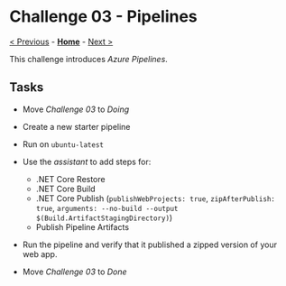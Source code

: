 # Challenge 03 - Pipelines

[< Previous](./Challenge-02.md) - **[Home](../README.md)** - [Next >](./Challenge-04.md)

This challenge introduces *Azure Pipelines*.

## Tasks

- Move *Challenge 03* to *Doing*
- Create a new starter pipeline
- Run on `ubuntu-latest`
- Use the *assistant* to add steps for:

    - .NET Core Restore
    - .NET Core Build
    - .NET Core Publish (`publishWebProjects: true`, `zipAfterPublish: true`, `arguments: --no-build --output $(Build.ArtifactStagingDirectory)`)
    - Publish Pipeline Artifacts

- Run the pipeline and verify that it published a zipped version of your web app.
- Move *Challenge 03* to *Done*